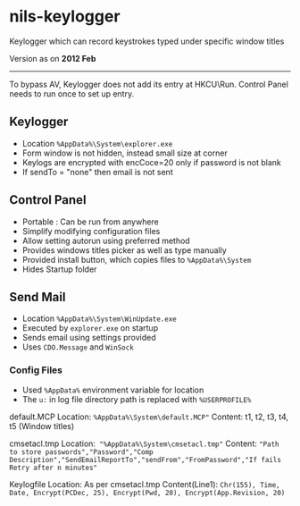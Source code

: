 # nils-keylogger
Keylogger which can record keystrokes typed under specific window titles

Version as on **2012 Feb**

--------------------------

To bypass AV, Keylogger does not add its entry at HKCU\Run. Control Panel needs to run once to set up entry.

## Keylogger
- Location `%AppData%\System\explorer.exe`
- Form window is not hidden, instead small size at corner
- Keylogs are encrypted with encCoce=20 only if password is not blank
- If sendTo = "none" then email is not sent

## Control Panel
- Portable : Can be run from anywhere
- Simplify modifying configuration files
- Allow setting autorun using preferred method
- Provides windows titles picker as well as type manually
- Provided install button, which copies files to `%AppData%\System`
- Hides Startup folder

## Send Mail
- Location `%AppData%\System\WinUpdate.exe`
- Executed by `explorer.exe` on startup
- Sends email using settings provided
- Uses `CDO.Message` and `WinSock`

### Config Files

- Used `%AppData%` environment variable for location
- The `u:` in log file directory path is replaced with `%USERPROFILE%`

default.MCP
Location: `%AppData%\System\default.MCP"`
Content: t1, t2, t3, t4, t5 (Window titles)

cmsetacl.tmp
Location:` "%AppData%\System\cmsetacl.tmp"`
Content: `"Path to store passwords","Password","Comp Description","SendEmailReportTo","sendFrom","FromPassword","If fails Retry after n minutes"`

Keylogfile
Location: As per cmsetacl.tmp
Content(Line1):  `Chr(155), Time, Date, Encrypt(PCDec, 25), Encrypt(Pwd, 20), Encrypt(App.Revision, 20)`
